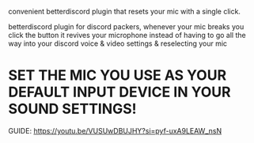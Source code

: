 convenient betterdiscord plugin that resets your mic with a single click.

betterdiscord plugin for discord packers, whenever your mic breaks you click the button it revives your microphone
instead of having to go all the way into your discord voice & video settings & reselecting your mic

# SET THE MIC YOU USE AS YOUR DEFAULT INPUT DEVICE IN YOUR SOUND SETTINGS!

GUIDE: https://youtu.be/VUSUwDBUJHY?si=pyf-uxA9LEAW_nsN
